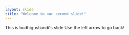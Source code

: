 ```yaml
---
layout: slide
title: "Welcome to our second slide!"
---
```

This is budhigustiandi's slide
Use the left arrow to go back!
